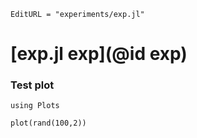```@meta
EditURL = "experiments/exp.jl"
```

# [exp.jl exp](@id exp)

### Test plot

````@example exp
using Plots

plot(rand(100,2))
````

